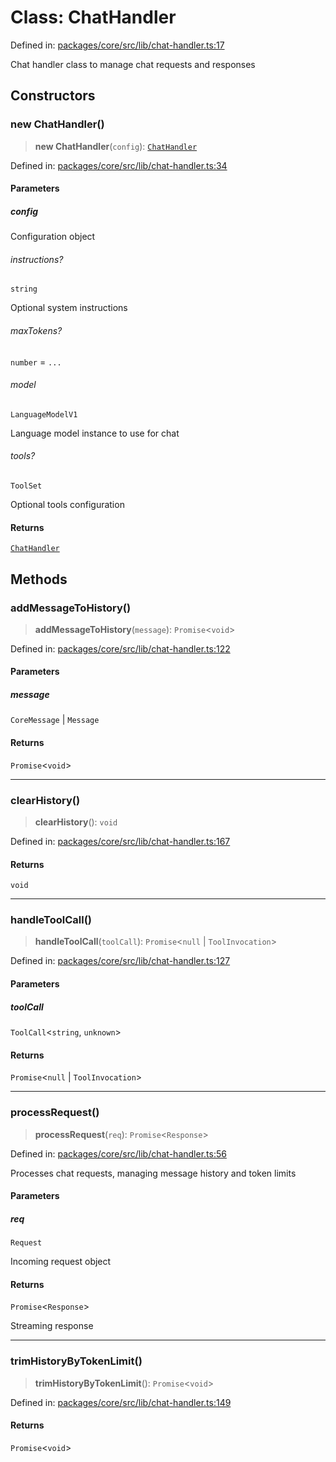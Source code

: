 # Class: ChatHandler

Defined in: [packages/core/src/lib/chat-handler.ts:17](https://github.com/GeoDaCenter/openassistant/blob/bc4037be52d89829440fcc4aaa1010be73719d16/packages/core/src/lib/chat-handler.ts#L17)

Chat handler class to manage chat requests and responses

## Constructors

### new ChatHandler()

> **new ChatHandler**(`config`): [`ChatHandler`](ChatHandler.md)

Defined in: [packages/core/src/lib/chat-handler.ts:34](https://github.com/GeoDaCenter/openassistant/blob/bc4037be52d89829440fcc4aaa1010be73719d16/packages/core/src/lib/chat-handler.ts#L34)

#### Parameters

##### config

Configuration object

###### instructions?

`string`

Optional system instructions

###### maxTokens?

`number` = `...`

###### model

`LanguageModelV1`

Language model instance to use for chat

###### tools?

`ToolSet`

Optional tools configuration

#### Returns

[`ChatHandler`](ChatHandler.md)

## Methods

### addMessageToHistory()

> **addMessageToHistory**(`message`): `Promise`\<`void`\>

Defined in: [packages/core/src/lib/chat-handler.ts:122](https://github.com/GeoDaCenter/openassistant/blob/bc4037be52d89829440fcc4aaa1010be73719d16/packages/core/src/lib/chat-handler.ts#L122)

#### Parameters

##### message

`CoreMessage` | `Message`

#### Returns

`Promise`\<`void`\>

***

### clearHistory()

> **clearHistory**(): `void`

Defined in: [packages/core/src/lib/chat-handler.ts:167](https://github.com/GeoDaCenter/openassistant/blob/bc4037be52d89829440fcc4aaa1010be73719d16/packages/core/src/lib/chat-handler.ts#L167)

#### Returns

`void`

***

### handleToolCall()

> **handleToolCall**(`toolCall`): `Promise`\<`null` \| `ToolInvocation`\>

Defined in: [packages/core/src/lib/chat-handler.ts:127](https://github.com/GeoDaCenter/openassistant/blob/bc4037be52d89829440fcc4aaa1010be73719d16/packages/core/src/lib/chat-handler.ts#L127)

#### Parameters

##### toolCall

`ToolCall`\<`string`, `unknown`\>

#### Returns

`Promise`\<`null` \| `ToolInvocation`\>

***

### processRequest()

> **processRequest**(`req`): `Promise`\<`Response`\>

Defined in: [packages/core/src/lib/chat-handler.ts:56](https://github.com/GeoDaCenter/openassistant/blob/bc4037be52d89829440fcc4aaa1010be73719d16/packages/core/src/lib/chat-handler.ts#L56)

Processes chat requests, managing message history and token limits

#### Parameters

##### req

`Request`

Incoming request object

#### Returns

`Promise`\<`Response`\>

Streaming response

***

### trimHistoryByTokenLimit()

> **trimHistoryByTokenLimit**(): `Promise`\<`void`\>

Defined in: [packages/core/src/lib/chat-handler.ts:149](https://github.com/GeoDaCenter/openassistant/blob/bc4037be52d89829440fcc4aaa1010be73719d16/packages/core/src/lib/chat-handler.ts#L149)

#### Returns

`Promise`\<`void`\>
